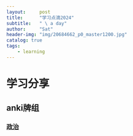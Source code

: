 ```yaml
---
layout:     post
title:      "学习点滴2024"
subtitle:   " \ a day"
author:     "Sat"
header-img: "img/20684662_p0_master1200.jpg"
catalog: true
tags:
    - learning
---
```


# 学习分享

## anki牌组

### [政治](https://ankiweb.net/shared/info/1353295067)




